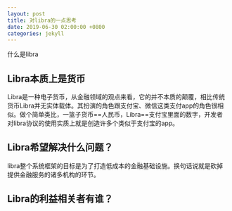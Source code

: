 ```yaml
---
layout: post
title: 对libra的一点思考
date: 2019-06-30 02:00:00 +0800
categories: jekyll
---
```


什么是libra

## Libra本质上是货币
Libra是一种电子货币，从金融领域的观点来看，它的并不本质的颠覆，相比传统货币Libra并无实体载体。其扮演的角色跟支付宝、微信这类支付app的角色很相似。做个简单类比，一篮子货币==人民币，Libra==支付宝里面的数字，开发者对libra协议的使用实质上就是创造许多个类似于支付宝的app。


## Libra希望解决什么问题？
libra整个系统框架的目标是为了打造低成本的金融基础设施。换句话说就是砍掉提供金融服务的诸多机构的环节。

## Libra的利益相关者有谁？


